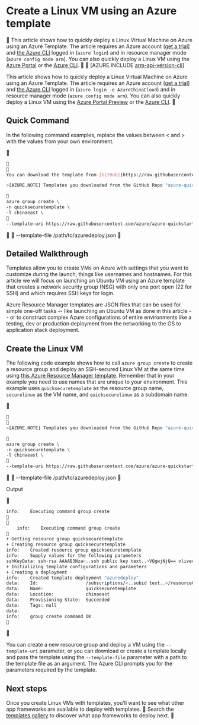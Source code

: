 <properties
	pageTitle="Create a Linux VM using a Azure template | Azure"
	description="Create a Linux VM on Azure using an Azure Resource Manager template."
	services="virtual-machines-linux"
	documentationCenter=""
	authors="vlivech"
	manager="timlt"
	editor=""
	tags="azure-service-management,azure-resource-manager" />

<tags
	ms.service="virtual-machines-linux"
	ms.date="04/29/2016"
	wacn.date=""/>

# Create a Linux VM using an Azure template


This article shows how to quickly deploy a Linux Virtual Machine on Azure using an Azure Template.  The article requires an Azure account ([get a trial](/pricing/1rmb-trial/)] and [the Azure CLI](/documentation/articles/xplat-cli-install/) logged in (`azure login`) and in resource manager mode (`azure config mode arm`).  You can also quickly deploy a Linux VM using the [Azure Portal](/documentation/articles/virtual-machines-linux-quick-create-portal/) or the [Azure CLI](/documentation/articles/virtual-machines-linux-quick-create-cli/).


[AZURE.INCLUDE [arm-api-version-cli](../includes/arm-api-version-cli.md)]

This article shows how to quickly deploy a Linux Virtual Machine on Azure using an Azure Template.  The article requires an Azure account ([get a trial](/pricing/1rmb-trial/)] and [the Azure CLI](/documentation/articles/xplat-cli-install/) logged in (`azure login -e AzureChinaCloud`) and in resource manager mode (`azure config mode arm`).  You can also quickly deploy a Linux VM using the [Azure Portal Preview](/documentation/articles/virtual-machines-linux-quick-create-portal/) or the [Azure CLI](/documentation/articles/virtual-machines-linux-quick-create-cli/).



## Quick Command

In the following command examples, replace the values between &lt; and &gt; with the values from your own environment.


```bash


You can download the template from [GitHub](https://raw.githubusercontent.com/azure/azure-quickstart-templates/master/101-vm-sshkey/azuredeploy.json) and run the following command.

>[AZURE.NOTE] Templates you downloaded from the GitHub Repo "azure-quickstart-templates" must be modified in order to fit in the Azure China Cloud Environment. For example, replace some endpoints -- "blob.core.chinacloudapi.cn" by "blob.core.chinacloudapi.cn", "chinacloudapp.cn" by "chinacloudapp.cn"; change some unsupported VM images; and, changes some unsupported VM sizes.


azure group create \
-n quicksecuretemplate \
-l chinaeast \

--template-uri https://raw.githubusercontent.com/azure/azure-quickstart-templates/master/101-vm-sshkey/azuredeploy.json
```


	--template-file /path/to/azuredeploy.json


## Detailed Walkthrough

Templates allow you to create VMs on Azure with settings that you want to customize during the launch, things like usernames and hostnames. For this article we will focus on launching an Ubuntu VM using an Azure template that creates a network security group (NSG) with only one port open (22 for SSH) and which requires SSH keys for login.

Azure Resource Manager templates are JSON files that can be used for simple one-off tasks -- like launching an Ubuntu VM as done in this article -- or to construct complex Azure configurations of entire environments like a testing, dev or production deployment from the networking to the OS to application stack deployment.

## Create the Linux VM

The following code example shows how to call `azure group create` to create a resource group and deploy an SSH-secured Linux VM at the same time using [this Azure Resource Manager template](https://raw.githubusercontent.com/azure/azure-quickstart-templates/master/101-vm-sshkey/azuredeploy.json). Remember that in your example you need to use names that are unique to your environment. This example uses `quicksecuretemplate` as the resource group name, `securelinux` as the VM name, and `quicksecurelinux` as a subdomain name.


```bash


>[AZURE.NOTE] Templates you downloaded from the GitHub Repo "azure-quickstart-templates" must be modified in order to fit in the Azure China Cloud Environment. For example, replace some endpoints -- "blob.core.chinacloudapi.cn" by "blob.core.chinacloudapi.cn", "chinacloudapp.cn" by "chinacloudapp.cn"; change some unsupported VM images; and, changes some unsupported VM sizes.


azure group create \
-n quicksecuretemplate \
-l chinaeast \

--template-uri https://raw.githubusercontent.com/azure/azure-quickstart-templates/master/101-vm-sshkey/azuredeploy.json
```


	--template-file /path/to/azuredeploy.json


Output


```bash
info:    Executing command group create


	info:    Executing command group create

+ Getting resource group quicksecuretemplate
+ Creating resource group quicksecuretemplate
info:    Created resource group quicksecuretemplate
info:    Supply values for the following parameters
sshKeyData: ssh-rsa AAAAB3Nza<..ssh public key text..>VQgwjNjQ== vlivech@azure
+ Initializing template configurations and parameters
+ Creating a deployment
info:    Created template deployment "azuredeploy"
data:    Id:                  /subscriptions/<..subid text..>/resourceGroups/quicksecuretemplate
data:    Name:                quicksecuretemplate
data:    Location:            chinaeast
data:    Provisioning State:  Succeeded
data:    Tags: null
data:
info:    group create command OK

```


You can create a new resource group and deploy a VM using the `--template-uri` parameter, or you can download or create a template locally and pass the template using the `--template-file` parameter with a path to the template file as an argument. The Azure CLI prompts you for the parameters required by the template.

## Next steps

Once you create Linux VMs with templates, you'll want to see what other app frameworks are available to deploy with templates.  Search the [templates gallery](https://azure.microsoft.com/documentation/templates/) to discover what app frameworks to deploy next. 
